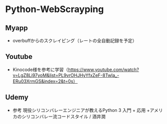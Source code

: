 # Python-WebScrayping

## Myapp
* overbuffからのスクレイピング（レートの全自動記録を予定）

## Youtube
* Kinocode様を参考に学習（https://www.youtube.com/watch?v=LgZ8Li97yoM&list=PL9vrOHJHyYfxZeF-8Twla_-ERu03XrmGS&index=2&t=0s）

## Udemy
* 参考 現役シリコンバレーエンジニアが教えるPython 3 入門 + 応用 +アメリカのシリコンバレー流コードスタイル / 酒井潤
